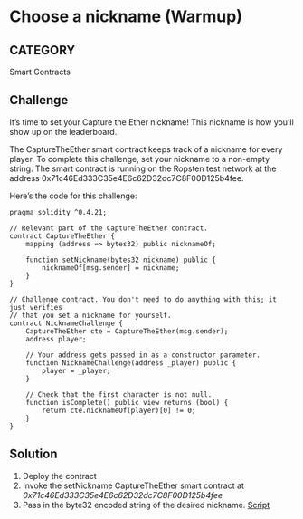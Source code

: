 # Choose a nickname (Warmup)

## CATEGORY

Smart Contracts

## Challenge

It’s time to set your Capture the Ether nickname! This nickname is how you’ll show up on the leaderboard.

The CaptureTheEther smart contract keeps track of a nickname for every player. To complete this challenge, set your nickname to a non-empty string. The smart contract is running on the Ropsten test network at the address 0x71c46Ed333C35e4E6c62D32dc7C8F00D125b4fee.

Here’s the code for this challenge:

```
pragma solidity ^0.4.21;

// Relevant part of the CaptureTheEther contract.
contract CaptureTheEther {
    mapping (address => bytes32) public nicknameOf;

    function setNickname(bytes32 nickname) public {
        nicknameOf[msg.sender] = nickname;
    }
}

// Challenge contract. You don't need to do anything with this; it just verifies
// that you set a nickname for yourself.
contract NicknameChallenge {
    CaptureTheEther cte = CaptureTheEther(msg.sender);
    address player;

    // Your address gets passed in as a constructor parameter.
    function NicknameChallenge(address _player) public {
        player = _player;
    }

    // Check that the first character is not null.
    function isComplete() public view returns (bool) {
        return cte.nicknameOf(player)[0] != 0;
    }
}
```


## Solution

1. Deploy the contract 
2. Invoke the setNickname CaptureTheEther smart contract at *0x71c46Ed333C35e4E6c62D32dc7C8F00D125b4fee*
3. Pass in the byte32 encoded string of the desired nickname. [Script](/Capturetheether/3_Choose_a_nickname/solution.js)
